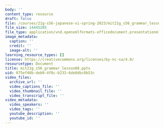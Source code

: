 ```yaml
---
body: ''
content_type: resource
draft: false
file: /courses/21g-s56-japanese-vi-spring-2023/mit21g_s56_grammar_lesson082.pptx
file_size: 14445205
file_type: application/vnd.openxmlformats-officedocument.presentationml.presentation
image_metadata:
  caption: ''
  credit: ''
  image-alt: ''
learning_resource_types: []
license: https://creativecommons.org/licenses/by-nc-sa/4.0/
resourcetype: Document
title: mit21g_s56_grammar_lesson08.pptx
uid: 075ef40b-deb0-4f8c-b233-6de8dbc0b53c
video_files:
  archive_url: ''
  video_captions_file: ''
  video_thumbnail_file: ''
  video_transcript_file: ''
video_metadata:
  video_speakers: ''
  video_tags: ''
  youtube_description: ''
  youtube_id: ''
---
```

